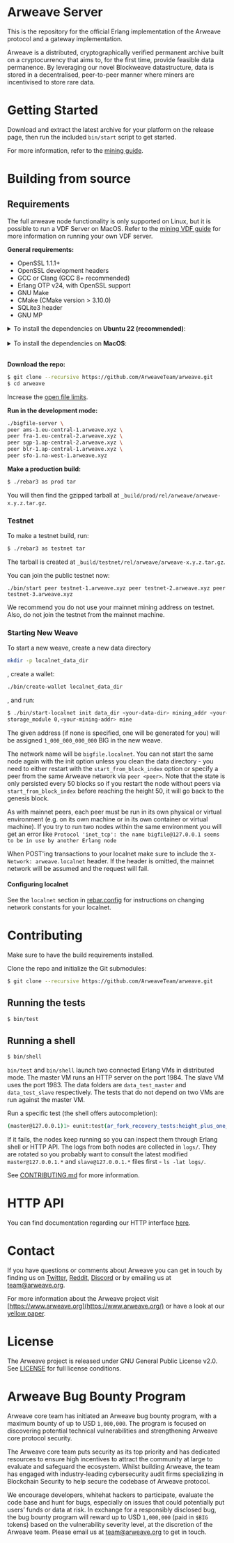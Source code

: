 # Arweave Server

This is the repository for the official Erlang implementation of the Arweave
protocol and a gateway implementation.

Arweave is a distributed, cryptographically verified permanent archive built
on a cryptocurrency that aims to, for the first time, provide feasible data
permanence. By leveraging our novel Blockweave datastructure, data is stored
in a decentralised, peer-to-peer manner where miners are incentivised to
store rare data.

# Getting Started

Download and extract the latest archive for your platform on the release
page, then run the included `bin/start` script to get started.

For more information, refer to the [mining guide](https://docs.arweave.org/info/mining/mining-guide).

# Building from source

## Requirements

The full arweave node functionality is only supported on Linux, but it is possible to run a
VDF Server on MacOS. Refer to the [mining VDF guide](https://docs.arweave.org/developers/mining/vdf)
for more information on running your own VDF server.

**General requirements:**
- OpenSSL 1.1.1+
- OpenSSL development headers
- GCC or Clang (GCC 8+ recommended)
- Erlang OTP v24, with OpenSSL support
- GNU Make
- CMake (CMake version > 3.10.0)
- SQLite3 header
- GNU MP

<details>
  <summary>To install the dependencies on <b>Ubuntu 22 (recommended)</b>:</summary>
  </br>

  ```sh
  sudo apt install erlang libssl-dev libgmp-dev libsqlite3-dev make cmake gcc g++
  ```

  On some systems you might need to install `libncurses-dev`.
</details>
</br>
<details>
  <summary>To install the dependencies on <b>MacOS</b>:</summary>  
  </br>

  1. Install [Homebrew](https://brew.sh/)
  2. Install dependencies
  ```sh
  brew install gmp openssl@1.1 erlang@24 cmake pkg-config
  ```
  3. Homebrew may ask you to update your `LDFLAGS` for erlang: don't. You should however
  update your `PATH` as requested.

  **Notes:** 
  1. This process has only been tested on a fresh install of MacOS Ventura running on a Mac Mini M2. It may or may not work on other configurations.
  2. We have not validated mining or packing on MacOS, but as of May, 2024 the M2 provides the fastest known VDF implementation and so makes a good candidate for [VDF Servers](https://docs.arweave.org/developers/mining/vdf).

</details>
</br>


**Download the repo:**

```sh
$ git clone --recursive https://github.com/ArweaveTeam/arweave.git
$ cd arweave
```

Increase the [open file
limits](https://docs.arweave.org/info/mining/mining-guide#preparation-file-descriptors-limit).

**Run in the development mode:**

```sh
./bigfile-server \
peer ams-1.eu-central-1.arweave.xyz \
peer fra-1.eu-central-2.arweave.xyz \
peer sgp-1.ap-central-2.arweave.xyz \
peer blr-1.ap-central-1.arweave.xyz \
peer sfo-1.na-west-1.arweave.xyz
```

**Make a production build:**

```sh
$ ./rebar3 as prod tar
```

You will then find the gzipped tarball at `_build/prod/rel/arweave/arweave-x.y.z.tar.gz`.

### Testnet

To make a testnet build, run:

```sh
$ ./rebar3 as testnet tar
```

The tarball is created at `_build/testnet/rel/arweave/arweave-x.y.z.tar.gz`.

You can join the public testnet now:

```
./bin/start peer testnet-1.arweave.xyz peer testnet-2.arweave.xyz peer testnet-3.arweave.xyz
```

We recommend you do not use your mainnet mining address on testnet. Also, do not join the
testnet from the mainnet machine.

### Starting New Weave

To start a new weave, create a new data directory

```sh
mkdir -p localnet_data_dir
```
,
create a wallet:

```sh
./bin/create-wallet localnet_data_dir
```
,
and run:

```sh
$ ./bin/start-localnet init data_dir <your-data-dir> mining_addr <your-mining-addr>
storage_module 0,<your-mining-addr> mine
```

The given address (if none is specified, one will be generated for you) will be assigned
`1_000_000_000_000` BIG in the new weave.

The network name will be `bigfile.localnet`. You can not start the same node again with the
init option unless you clean the data directory - you need to either restart with the
`start_from_block_index` option or specify a peer from the same Arweave network via
`peer <peer>`. Note that the state is only persisted every 50 blocks so if you
restart the node without peers via `start_from_block_index` before reaching the height 50,
it will go back to the genesis block.

As with mainnet peers, each peer must be run in its own physical or virtual environment (e.g. on its own machine or in its own container or virtual machine). If you try to run two nodes within the same environment you will get an error like `Protocol 'inet_tcp': the name bigfile@127.0.0.1 seems to be in use by another Erlang node`

When POST'ing transactions to your localnet make sure to include the `X-Network: arweave.localnet` header. If the header is omitted, the mainnet network will be assumed and the request will fail.

#### Configuring localnet

See the `localnet` section in [rebar.config](rebar.config) for instructions on changing
network constants for your localnet.

# Contributing

Make sure to have the build requirements installed.

Clone the repo and initialize the Git submodules:

```sh
$ git clone --recursive https://github.com/ArweaveTeam/arweave.git
```

## Running the tests

```sh
$ bin/test
```

## Running a shell

```sh
$ bin/shell
```

`bin/test` and `bin/shell` launch two connected Erlang VMs in distributed mode. The master VM runs an HTTP server on the port 1984. The slave VM uses the port 1983. The data folders are `data_test_master` and `data_test_slave` respectively. The tests that do not depend on two VMs are run against the master VM.

Run a specific test (the shell offers autocompletion):

```sh
(master@127.0.0.1)1> eunit:test(ar_fork_recovery_tests:height_plus_one_fork_recovery_test_()).
```

If it fails, the nodes keep running so you can inspect them through Erlang shell or HTTP API.
The logs from both nodes are collected in `logs/`. They are rotated so you probably want to
consult the latest modified `master@127.0.0.1.*` and `slave@127.0.0.1.*` files first - `ls -lat
logs/`.

See [CONTRIBUTING.md](CONTRIBUTING.md) for more information.

# HTTP API

You can find documentation regarding our HTTP interface [here](http_iface_docs.md).

# Contact

If you have questions or comments about Arweave you can get in touch by
finding us on [Twitter](https://twitter.com/ArweaveTeam/), [Reddit](https://www.reddit.com/r/arweave), [Discord](https://discord.gg/DjAFMJc) or by
emailing us at team@arweave.org.


For more information about the Arweave project visit [https://www.arweave.org](https://www.arweave.org/)
or have a look at our [yellow paper](https://yellow-paper.arweave.dev).

# License

The Arweave project is released under GNU General Public License v2.0.
See [LICENSE](LICENSE.md) for full license conditions.

# Arweave Bug Bounty Program

Arweave core team has initiated an Arweave bug bounty program, with a maximum bounty of up to USD `1,000,000`. The program is focused on discovering potential technical vulnerabilities and strengthening Arweave core protocol security.

The Arweave core team puts security as its top priority and has dedicated resources to ensure high incentives to attract the community at large to evaluate and safeguard the ecosystem. Whilst building Arweave, the team has engaged with industry-leading cybersecurity audit firms specializing in Blockchain Security to help secure the codebase of Arweave protocol.

We encourage developers, whitehat hackers to participate, evaluate the code base and hunt for bugs, especially on issues that could potentially put users’ funds or data at risk. In exchange for a responsibly disclosed bug, the bug bounty program will reward up to USD `1,000,000` (paid in `$BIG` tokens) based on the vulnerability severity level, at the discretion of the Arweave team. Please email us at team@arweave.org to get in touch.
